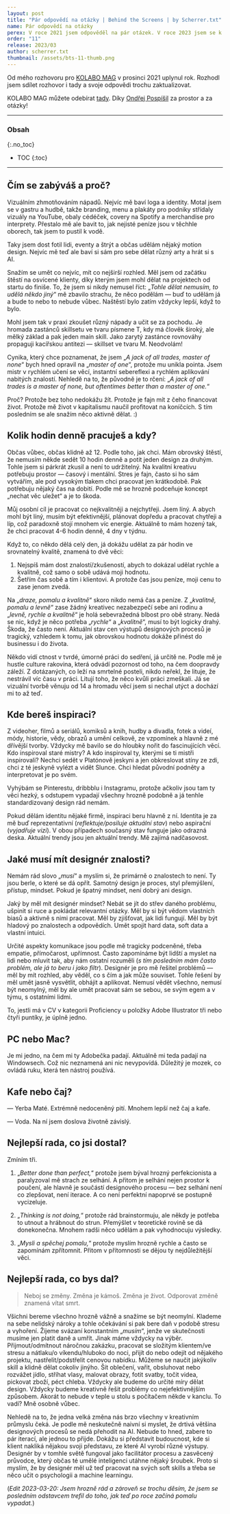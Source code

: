 ```yaml
---
layout: post
title: "Pár odpovědí na otázky | Behind the Screens | by Scherrer.txt"
name: Pár odpovědí na otázky
perex: V roce 2021 jsem odpověděl na pár otázek. V roce 2023 jsem se k nim vrátil a položil si je znova.
order: "11"
release: 2023/03
author: scherrer.txt
thumbnail: /assets/bts-11-thumb.png
---
```


Od mého rozhovoru pro [KOLABO MAG](https://medium.com/@kolabocrew) v prosinci 2021 uplynul rok. Rozhodl jsem sdílet rozhovor i tady a svoje odpovědi trochu zaktualizovat.

KOLABO MAG můžete odebírat [tady](https://kolabo.cz/kolabo-mag). Díky [Ondřej Pospíšil](https://ondrejpospisil.medium.com/) za prostor a za otázky!

---

### Obsah
{:.no_toc}

* TOC
{:toc}

---

## Čím se zabýváš a proč?
Vizuálním zhmotňováním nápadů. Nejvíc mě baví loga a identity. Motal jsem se v gastru a hudbě, takže branding, menu a plakáty pro podniky střídaly vizuály na YouTube, obaly cédéček, covery na Spotify a merchandise pro interprety. Přestalo mě ale bavit to, jak nejisté peníze jsou v těchhle oborech, tak jsem to pustil k vodě.

Taky jsem dost fotil lidi, eventy a štrýt a občas udělám nějaký motion design. Nejvíc mě teď ale baví si sám pro sebe dělat různý arty a hrát si s AI.

Snažím se umět co nejvíc, mít co nejširší rozhled. Měl jsem od začátku štěstí na osvícené klienty, díky kterým jsem mohl dělat na projektech od startu do finiše. To, že jsem si nikdy nemusel říct: „_Tohle dělat nemusím, to udělá někdo jiný_“ mě zbavilo strachu, že něco podělám — buď to udělám já a bude to nebo to nebude vůbec. Naštěstí bylo zatím vždycky lepší, když to bylo.

Mohl jsem tak v praxi zkoušet různý nápady a učit se za pochodu. Je hromada zastánců skillsetu ve tvaru písmene T, kdy má člověk široký, ale mělký základ a pak jeden main skill. Jako zarytý zastánce rovnováhy propaguji kacířskou antitezi — skillset ve tvaru M. Neodvolám!

Cynika, který chce poznamenat, že jsem „_A jack of all trades, master of none_“ bych hned opravil na „_master of one_“, protože mu unikla pointa. Jsem mistr v rychlém učení se věcí, instantní sebereflexi a rychlém aplikování nabitých znalostí. Nehledě na to, že původně je to rčení: „_A jack of all trades is a master of none, but oftentimes better than a master of one._“

Proč? Protože bez toho nedokážu žít. Protože je fajn mít z čeho financovat život. Protože mě život v kapitalismu naučil profitovat na koníčcích. S tím posledním se ale snažím něco aktivně dělat. :)

## Kolik hodin denně pracuješ a kdy?
Občas vůbec, občas klidně až 12. Podle toho, jak chci. Mám obrovský štěstí, že nemusím někde sedět 10 hodin denně a potit jeden design za druhým. Tohle jsem si párkrát zkusil a není to udržitelný. Na kvalitní kreativu potřebuju prostor — časový i mentální. Stres je fajn, často si ho sám vytvářím, ale pod vysokým tlakem chci pracovat jen krátkodobě. Pak potřebuju nějaký čas na dobití. Podle mě se hrozně podceňuje koncept „nechat věc uležet“ a je to škoda.

Můj osobní cíl je pracovat co nejkvalitněji a nejchytřeji. Jsem líný. A abych mohl být líný, musím být efektivnější, plánovat dopředu a pracovat chytřeji a líp, což paradoxně stojí mnohem víc energie. Aktuálně to mám hozený tak, že chci pracovat 4-6 hodin denně, 4 dny v týdnu.

Když to, co někdo dělá celý den, já dokážu udělat za pár hodin ve srovnatelný kvalitě, znamená to dvě věci:

1. Nejspíš mám dost znalostí/zkušeností, abych to dokázal udělat rychle a kvalitně, což samo o sobě udává moji hodnotu.
2. Šetřím čas sobě a tím i klientovi. A protože čas jsou peníze, moji cenu to zase jenom zvedá.

Na „_draze, pomalu a kvalitně_“ skoro nikdo nemá čas a peníze. Z „_kvalitně, pomalu a levně_“ zase žádný kreativec nezabezpečí sebe ani rodinu a „_levně, rychle a kvalitně_“ je holá sebevražedná blbost pro obě strany. Nedá se nic, když je něco potřeba „_rychle_“ a „_kvalitně_“, musí to být logicky drahý. Škoda, že často není. Aktuální stav cen výstupů designových procesů je tragický, vzhledem k tomu, jak obrovskou hodnotu dokáže přinést do businessu i do života.

Někdo vidí ctnost v tvrdé, úmorné práci do sedření, já určitě ne. Podle mě je hustle culture rakovina, která odvádí pozornost od toho, na čem doopravdy záleží. Z dotázaných, co leží na smrtelné posteli, nikdo neřekl, že lituje, že nestrávil víc času v práci. Litují toho, že něco kvůli práci zmeškali. Já se vizuální tvorbě věnuju od 14 a hromadu věcí jsem si nechal utýct a dochází mi to až teď.

## Kde bereš inspiraci?
Z videoher, filmů a seriálů, komiksů a knih, hudby a divadla, fotek a videí, módy, historie, vědy, obrazů a umění celkově, ze vzpomínek a hlavně z mé dřívější tvorby. Vždycky mě bavilo se do hloubky nořit do fascinujících věcí. Kdo inspiroval staré mistry? A kdo inspiroval ty, kterými se ti mistři inspirovali? Nechci sedět v Platónově jeskyni a jen obkreslovat stíny ze zdi, chci z té jeskyně vylézt a vidět Slunce. Chci hledat původní podněty a interpretovat je po svém.

Vyhýbám se Pinterestu, dribbblu i Instagramu, protože ačkoliv jsou tam ty věci hezký, s odstupem vypadají všechny hrozně podobně a já tenhle standardizovaný design rád nemám.

Pokud dělám identitu nějaké firmě, inspiraci beru hlavně z ní. Identita je za mě buď reprezentativní (_reflektuje/posiluje aktuální stav_) nebo aspirační (_vyjadřuje vizi_). V obou případech současný stav funguje jako odrazná deska. Aktuální trendy jsou jen aktuální trendy. Mě zajímá nadčasovost.

## Jaké musí mít designér znalosti?
Nemám rád slovo „_musí_“ a myslím si, že primárně o znalostech to není. Ty jsou berle, o které se dá opřít. Samotný design je proces, styl přemýšlení, přístup, mindset. Pokud je špatný mindset, není dobrý ani design.

Jaký by měl mít designér mindset? Nebát se jít do střev daného problému, ušpinit si ruce a pokládat relevantní otázky. Měl by si být vědom vlastních biasů a aktivně s nimi pracovat. Měl by zjišťovat, jak lidi fungují. Měl by být hladový po znalostech a odpovědích. Umět spojit hard data, soft data a vlastní intuici.

Určité aspekty komunikace jsou podle mě tragicky podceněné, třeba empatie, přímočarost, upřímnost. Často zapomínáme být lidští a myslet na lidi nebo mluvit tak, aby nám ostatní rozuměli (_s tím posledním mám často problém, ale já to beru i jako filtr_). Designér je pro mě řešitel problémů — měl by mít rozhled, aby věděl, co s čím a jak může souviset. Tohle řešení by měl umět jasně vysvětlit, obhájit a aplikovat. Nemusí vědět všechno, nemusí být neomylný, měl by ale umět pracovat sám se sebou, se svým egem a v týmu, s ostatními lidmi.

To, jestli má v CV v kategorii Proficiency u položky Adobe Illustrator tři nebo čtyři puntíky, je úplně jedno.

## PC nebo Mac?
Je mi jedno, na čem mi ty Adobečka padají. Aktuálně mi teda padají na Windowsech. Což nic neznamená ani nic nevypovídá. Důležitý je mozek, co ovládá ruku, která ten nástroj používá.

## Kafe nebo čaj?
— Yerba Maté. Extrémně nedoceněný pití. Mnohem lepší než čaj a kafe.

— Voda. Na ní jsem doslova životně závislý.

## Nejlepší rada, co jsi dostal?
Zmíním tři.

1. „_Better done than perfect,_“ protože jsem býval hrozný perfekcionista a paralyzoval mě strach ze selhání. A přitom je selhání nejen prostor k poučení, ale hlavně je součástí designového procesu — bez selhání není co zlepšovat, není iterace. A co není perfektní napoprvé se postupně vycizeluje.

2. „_Thinking is not doing,_“ protože rád brainstormuju, ale někdy je potřeba to utnout a hrábnout do strun. Přemýšlet v teoretické rovině se dá donekonečna. Mnohem radši něco udělám a pak vyhodnocuju výsledky.

3. „_Mysli a spěchej pomalu,_“ protože myslím hrozně rychle a často se zapomínám zpřítomnit. Přitom v přítomnosti se dějou ty nejdůležitější věci.

## Nejlepší rada, co bys dal?

> Neboj se změny. Změna je kámoš. Změna je život. Odporovat změně znamená vítat smrt.

Všichni bereme všechno hrozně vážně a snažíme se být neomylní. Klademe na sebe nelidský nároky a tohle očekávání si pak bere daň v podobě stresu a vyhoření. Žijeme svázaní konstantním „_musím_“, jenže ve skutečnosti musíme jen platit daně a umřít. Jinak máme vždycky na výběr. Přijmout/odmítnout náročnou zakázku, pracovat se složitým klientem/ve stresu a nátlaku/o víkendu/hluboko do noci, přijít do nebo odejít od nějakého projektu, nastřelit/podstřelit cenovou nabídku. Můžeme se naučit jakýkoliv skill a klidně dělat cokoliv jinýho. Šít oblečení, vařit, obsluhovat nebo rozvážet jídlo, stříhat vlasy, malovat obrazy, fotit svatby, točit videa, pickovat zboží, péct chleba. Vždycky ale budeme do určité míry dělat design. Vždycky budeme kreativně řešit problémy co nejefektivnějším způsobem. Akorát to nebude v teple u stolu s počítačem někde v kanclu. To vadí? Mně osobně vůbec.

Nehledě na to, že jedna velká změna nás brzo všechny v kreativním průmyslu čeká. Je podle mě neskutečně naivní si myslet, že drtivá většina designových procesů se nedá přehodit na AI. Nebude to hned, zabere to pár iterací, ale jednou to přijde. Dokážu si představit budoucnost, kde si klient nakliká nějakou svoji představu, ze které AI vyrobí různé výstupy. Designér by v tomhle světě fungoval jako facilitátor procesu a zasvěcený průvodce, který občas té umělé inteligenci utáhne nějaký šroubek. Proto si myslím, že by designér měl už teď pracovat na svých soft skills a třeba se něco učit o psychologii a machine learningu.

(_Edit 2023-03-20: Jsem hrozně rád a zároveň se trochu děsím, že jsem se posledním odstavcem trefil do toho, jak teď po roce začíná pomalu vypadat._)
